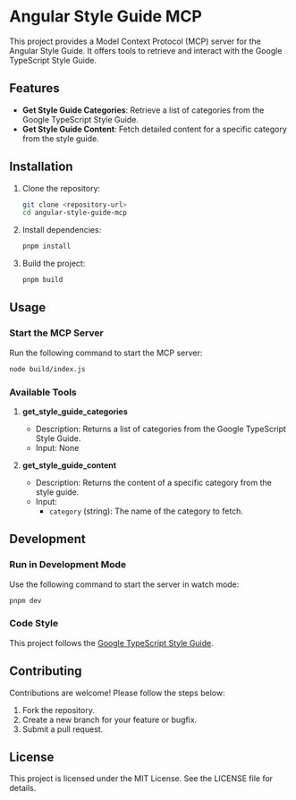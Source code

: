 # Angular Style Guide MCP

This project provides a Model Context Protocol (MCP) server for the Angular Style Guide. It offers tools to retrieve and interact with the Google TypeScript Style Guide.

## Features

- **Get Style Guide Categories**: Retrieve a list of categories from the Google TypeScript Style Guide.
- **Get Style Guide Content**: Fetch detailed content for a specific category from the style guide.

## Installation

1. Clone the repository:
   ```bash
   git clone <repository-url>
   cd angular-style-guide-mcp
   ```

2. Install dependencies:
   ```bash
   pnpm install
   ```

3. Build the project:
   ```bash
   pnpm build
   ```

## Usage

### Start the MCP Server

Run the following command to start the MCP server:
```bash
node build/index.js
```

### Available Tools

1. **get_style_guide_categories**
   - Description: Returns a list of categories from the Google TypeScript Style Guide.
   - Input: None

2. **get_style_guide_content**
   - Description: Returns the content of a specific category from the style guide.
   - Input:
     - `category` (string): The name of the category to fetch.

## Development

### Run in Development Mode

Use the following command to start the server in watch mode:
```bash
pnpm dev
```

### Code Style

This project follows the [Google TypeScript Style Guide](https://google.github.io/styleguide/tsguide.html).

## Contributing

Contributions are welcome! Please follow the steps below:

1. Fork the repository.
2. Create a new branch for your feature or bugfix.
3. Submit a pull request.

## License

This project is licensed under the MIT License. See the LICENSE file for details.